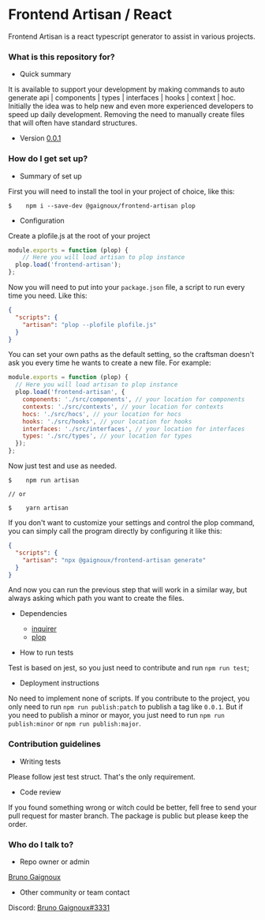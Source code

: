 # Frontend Artisan / React #

Frontend Artisan is a react typescript generator to assist in various projects.

### What is this repository for? ###

* Quick summary

It is available to support your development by making commands to auto generate api | components | types | interfaces | hooks | context | hoc.
Initially the idea was to help new and even more experienced developers to speed up daily development. Removing the need to manually create files that will often have standard structures.

* Version [0.0.1](https://github.com/gaignoux/frontend-artisan/tags#0.0.1)

### How do I get set up? ###

* Summary of set up

First you will need to install the tool in your project of choice, like this:

```shell
$    npm i --save-dev @gaignoux/frontend-artisan plop
```

* Configuration

Create a plofile.js at the root of your project

```js
module.exports = function (plop) {
	// Here you will load artisan to plop instance
  plop.load('frontend-artisan');
};
```

Now you will need to put into your `package.json` file, a script to run every time you need. Like this: 

```json
{
  "scripts": {
    "artisan": "plop --plofile plofile.js"
  }
} 
```

You can set your own paths as the default setting, so the craftsman doesn't ask you every time he wants to create a new file. For example:

```js
module.exports = function (plop) {
  // Here you will load artisan to plop instance
  plop.load('frontend-artisan', {
    components: './src/components', // your location for components
    contexts: './src/contexts', // your location for contexts
    hocs: './src/hocs', // your location for hocs
    hooks: './src/hooks', // your location for hooks
    interfaces: './src/interfaces', // your location for interfaces
    types: './src/types', // your location for types
  });
};
```

Now just test and use as needed.
```shell
$    npm run artisan

// or

$    yarn artisan
```

If you don't want to customize your settings and control the plop command, you can simply call the program directly by configuring it like this:

```json
{
  "scripts": {
    "artisan": "npx @gaignoux/frontend-artisan generate"
  }
} 
```

And now you can run the previous step that will work in a similar way, but always asking which path you want to create the files.

* Dependencies
  * [inquirer](https://github.com/SBoudrias/Inquirer.js#readme)
  * [plop](https://plopjs.com/)

* How to run tests

Test is based on jest, so you just need to contribute and run `npm run test`;

* Deployment instructions

No need to implement none of scripts. If you contribute to the project, 
you only need to run `npm run publish:patch` to publish a tag like `0.0.1`. But if you need to publish a minor or mayor, you just need to
run `npm run publish:minor` or `npm run publish:major`.

### Contribution guidelines ###

* Writing tests

Please follow jest test struct. That's the only requirement.

* Code review

If you found something wrong or witch could be better, fell free to send your pull request for master branch.
The package is public but please keep the order.

### Who do I talk to? ###

* Repo owner or admin

[Bruno Gaignoux](mailto:gaignoux@gmail.com)

* Other community or team contact

Discord: [Bruno Gaignoux#3331](mailto:gaignoux@gmail.com)
